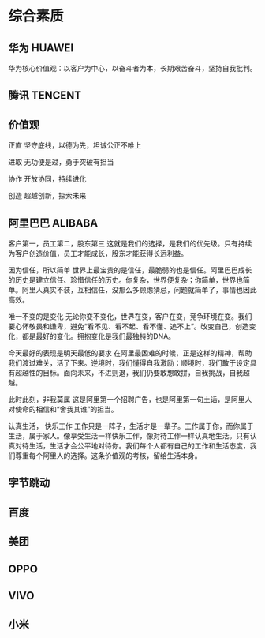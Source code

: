 # 综合素质

## 华为 HUAWEI

华为核心价值观：以客户为中心，以奋斗者为本，长期艰苦奋斗，坚持自我批判。


## 腾讯 TENCENT
## 价值观

正直
坚守底线，以德为先，坦诚公正不唯上

进取
无功便是过，勇于突破有担当

协作
开放协同，持续进化

创造
超越创新，探索未来

## 阿里巴巴 ALIBABA

客户第一，员工第二，股东第三
这就是我们的选择，是我们的优先级。只有持续为客户创造价值，员工才能成长，股东才能获得长远利益。


因为信任，所以简单
世界上最宝贵的是信任，最脆弱的也是信任。阿里巴巴成长的历史是建立信任、珍惜信任的历史。你复杂，世界便复杂；你简单，世界也简单。阿里人真实不装，互相信任，没那么多顾虑猜忌，问题就简单了，事情也因此高效。


唯一不变的是变化
无论你变不变化，世界在变，客户在变，竞争环境在变。我们要心怀敬畏和谦卑，避免“看不见、看不起、看不懂、追不上”。改变自己，创造变化，都是最好的变化。拥抱变化是我们最独特的DNA。


今天最好的表现是明天最低的要求
在阿里最困难的时候，正是这样的精神，帮助我们渡过难关，活了下来。逆境时，我们懂得自我激励；顺境时，我们敢于设定具有超越性的目标。面向未来，不进则退，我们仍要敢想敢拼，自我挑战，自我超越。


此时此刻，非我莫属
这是阿里第一个招聘广告，也是阿里第一句土话，是阿里人对使命的相信和“舍我其谁”的担当。


认真生活， 快乐工作
工作只是一阵子，生活才是一辈子。工作属于你，而你属于生活，属于家人。像享受生活一样快乐工作，像对待工作一样认真地生活。只有认真对待生活，生活才会公平地对待你。我们每个人都有自己的工作和生活态度，我们尊重每个阿里人的选择。这条价值观的考核，留给生活本身。

## 字节跳动

## 百度

## 美团

## OPPO

## VIVO

## 小米
